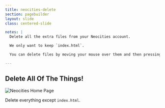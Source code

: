 ```yaml
---
title: neocities-delete
section: pagebuilder
layout: slide
class: centered-slide

notes: |
  Delete all the extra files from your Neocities account.

  We only want to keep `index.html`.

  You can delete files by moving your mouse over them and then pressing the "delete" button.

---
```


## Delete All Of The Things!

![Neocities Home Page](/Building-the-Web/slides/workshop/pagebuilder/images/neocities-delete.png)

Delete everything except `index.html`.

